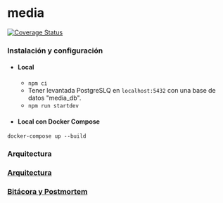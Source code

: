 # media

[![Coverage Status](https://coveralls.io/repos/github/spotifiuby-taller2/demo-media/badge.svg?branch=main&t=2P4ONd)](https://coveralls.io/github/spotifiuby-taller2/demo-media?branch=main)

### Instalación y configuración

- #### Local
    * `npm ci`
    * Tener levantada PostgreSLQ en `localhost:5432` con una base de datos "media_db".
    * `npm run startdev`

- #### Local con Docker Compose
```
docker-compose up --build
```

### Arquitectura

### [Arquitectura](https://drive.google.com/file/d/1aOISbgnXT0ToTs0DnvuCf7xsU4iSmJUU/view?usp=sharing)

### [Bitácora y Postmortem](https://spotifiuby-taller2.github.io/bitacora/)

